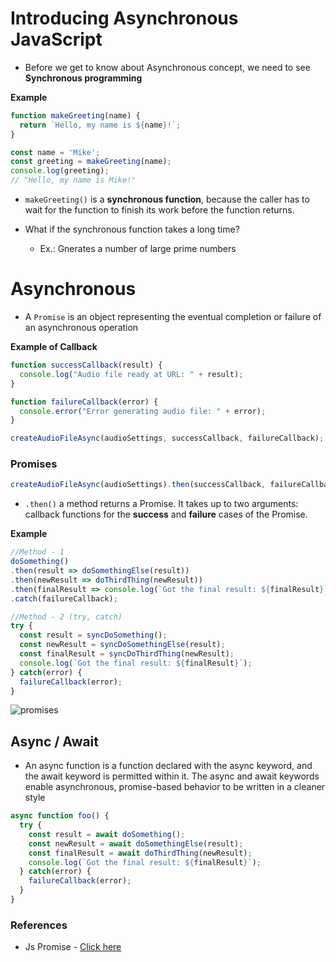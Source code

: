 # Introducing Asynchronous JavaScript
- Before we get to know about Asynchronous concept, we need to see **Synchronous programming**

**Example**

```javascript
function makeGreeting(name) {
  return `Hello, my name is ${name}!`;
}

const name = 'Mike';
const greeting = makeGreeting(name);
console.log(greeting);
// "Hello, my name is Mike!"

```

- `makeGreeting()` is a **synchronous function**, because the caller has to wait for the function to finish its work before the function returns.

- What if the synchronous function takes a long time?
  - Ex.: Gnerates a number of large prime numbers

# Asynchronous 
- A `Promise` is an object representing the eventual completion or failure of an asynchronous operation

**Example of Callback**
```javascript
function successCallback(result) {
  console.log("Audio file ready at URL: " + result);
}

function failureCallback(error) {
  console.error("Error generating audio file: " + error);
}

createAudioFileAsync(audioSettings, successCallback, failureCallback);
```

### Promises
```javascript
createAudioFileAsync(audioSettings).then(successCallback, failureCallback);
```
- `.then()` a method returns a Promise. It takes up to two arguments: callback functions for the **success** and **failure** cases of the Promise.

**Example**
```javascript
//Method - 1
doSomething()
.then(result => doSomethingElse(result))
.then(newResult => doThirdThing(newResult))
.then(finalResult => console.log(`Got the final result: ${finalResult}`))
.catch(failureCallback);

//Method - 2 (try, catch)
try {
  const result = syncDoSomething();
  const newResult = syncDoSomethingElse(result);
  const finalResult = syncDoThirdThing(newResult);
  console.log(`Got the final result: ${finalResult}`);
} catch(error) {
  failureCallback(error);
}

```

![promises](https://developer.mozilla.org/en-US/docs/Web/JavaScript/Reference/Global_Objects/Promise/promises.png)

## Async / Await
- An async function is a function declared with the async keyword, and the await keyword is permitted within it. The async and await keywords enable asynchronous, promise-based behavior to be written in a cleaner style

```javascript
async function foo() {
  try {
    const result = await doSomething();
    const newResult = await doSomethingElse(result);
    const finalResult = await doThirdThing(newResult);
    console.log(`Got the final result: ${finalResult}`);
  } catch(error) {
    failureCallback(error);
  }
}
```

### References
- Js Promise - [Click here](https://developer.mozilla.org/en-US/docs/Web/JavaScript/Reference/Global_Objects/Promise)
